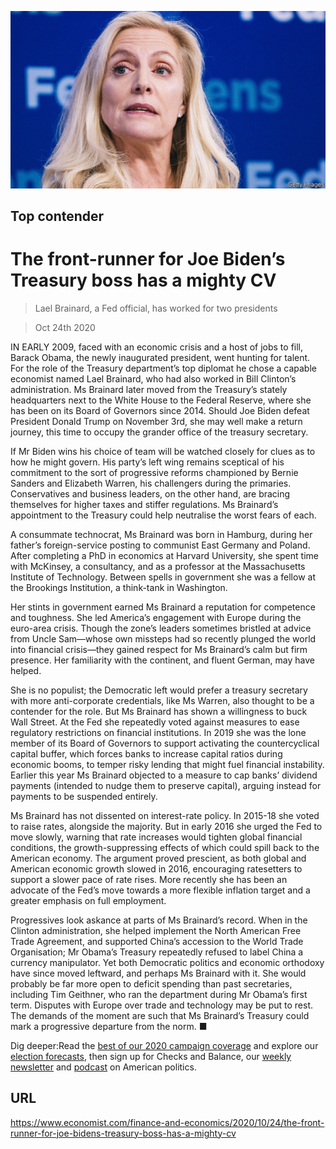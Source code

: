 ![](./images/20201024_fnp004.jpg)

## Top contender

# The front-runner for Joe Biden’s Treasury boss has a mighty CV

> Lael Brainard, a Fed official, has worked for two presidents

> Oct 24th 2020

IN EARLY 2009, faced with an economic crisis and a host of jobs to fill, Barack Obama, the newly inaugurated president, went hunting for talent. For the role of the Treasury department’s top diplomat he chose a capable economist named Lael Brainard, who had also worked in Bill Clinton’s administration. Ms Brainard later moved from the Treasury’s stately headquarters next to the White House to the Federal Reserve, where she has been on its Board of Governors since 2014. Should Joe Biden defeat President Donald Trump on November 3rd, she may well make a return journey, this time to occupy the grander office of the treasury secretary.

If Mr Biden wins his choice of team will be watched closely for clues as to how he might govern. His party’s left wing remains sceptical of his commitment to the sort of progressive reforms championed by Bernie Sanders and Elizabeth Warren, his challengers during the primaries. Conservatives and business leaders, on the other hand, are bracing themselves for higher taxes and stiffer regulations. Ms Brainard’s appointment to the Treasury could help neutralise the worst fears of each.

A consummate technocrat, Ms Brainard was born in Hamburg, during her father’s foreign-service posting to communist East Germany and Poland. After completing a PhD in economics at Harvard University, she spent time with McKinsey, a consultancy, and as a professor at the Massachusetts Institute of Technology. Between spells in government she was a fellow at the Brookings Institution, a think-tank in Washington.

Her stints in government earned Ms Brainard a reputation for competence and toughness. She led America’s engagement with Europe during the euro-area crisis. Though the zone’s leaders sometimes bristled at advice from Uncle Sam—whose own missteps had so recently plunged the world into financial crisis—they gained respect for Ms Brainard’s calm but firm presence. Her familiarity with the continent, and fluent German, may have helped.

She is no populist; the Democratic left would prefer a treasury secretary with more anti-corporate credentials, like Ms Warren, also thought to be a contender for the role. But Ms Brainard has shown a willingness to buck Wall Street. At the Fed she repeatedly voted against measures to ease regulatory restrictions on financial institutions. In 2019 she was the lone member of its Board of Governors to support activating the countercyclical capital buffer, which forces banks to increase capital ratios during economic booms, to temper risky lending that might fuel financial instability. Earlier this year Ms Brainard objected to a measure to cap banks’ dividend payments (intended to nudge them to preserve capital), arguing instead for payments to be suspended entirely.

Ms Brainard has not dissented on interest-rate policy. In 2015-18 she voted to raise rates, alongside the majority. But in early 2016 she urged the Fed to move slowly, warning that rate increases would tighten global financial conditions, the growth-suppressing effects of which could spill back to the American economy. The argument proved prescient, as both global and American economic growth slowed in 2016, encouraging ratesetters to support a slower pace of rate rises. More recently she has been an advocate of the Fed’s move towards a more flexible inflation target and a greater emphasis on full employment.

Progressives look askance at parts of Ms Brainard’s record. When in the Clinton administration, she helped implement the North American Free Trade Agreement, and supported China’s accession to the World Trade Organisation; Mr Obama’s Treasury repeatedly refused to label China a currency manipulator. Yet both Democratic politics and economic orthodoxy have since moved leftward, and perhaps Ms Brainard with it. She would probably be far more open to deficit spending than past secretaries, including Tim Geithner, who ran the department during Mr Obama’s first term. Disputes with Europe over trade and technology may be put to rest. The demands of the moment are such that Ms Brainard’s Treasury could mark a progressive departure from the norm. ■

Dig deeper:Read the [best of our 2020 campaign coverage](https://www.economist.com//us-election-2020) and explore our [election forecasts](https://www.economist.com/https://projects.economist.com/us-2020-forecast/president), then sign up for Checks and Balance, our [weekly newsletter](https://www.economist.com//checksandbalance/) and [podcast](https://www.economist.com/https://play.acast.com/podcasts/2020/01/24/checks-and-balance-our-new-weekly-podcast-on-american-politics) on American politics.

## URL

https://www.economist.com/finance-and-economics/2020/10/24/the-front-runner-for-joe-bidens-treasury-boss-has-a-mighty-cv
